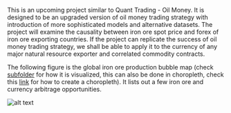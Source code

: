 This is an upcoming project similar to Quant Trading - Oil Money. It is designed to be an upgraded version of oil money trading strategy with introduction of more sophisticated models and alternative datasets. The project will examine the causality between iron ore spot price and forex of iron ore exporting countries. If the project can replicate the success of oil money trading strategy, we shall be able to apply it to the currency of any major natural resource exporter and correlated commodity contracts.

The following figure is the global iron ore production bubble map (check <a href=https://github.com/je-suis-tm/quant-trading/blob/master/Ore%20Money%20project/iron%20ore%20production/iron%20ore%20production%20bubble%20map.py>subfolder</a> for how it is visualized, this can also be done in choropleth, check this <a href=https://github.com/je-suis-tm/quant-trading/blob/master/Oil%20Money%20project/oil%20production/oil%20production%20choropleth.py>link</a> for how to create a choropleth). It lists out a few iron ore and currency arbitrage opportunities.

![alt text](https://github.com/je-suis-tm/quant-trading/blob/master/Ore%20Money%20project/preview/iron%20ore%20production%20bubble%20map.png)
